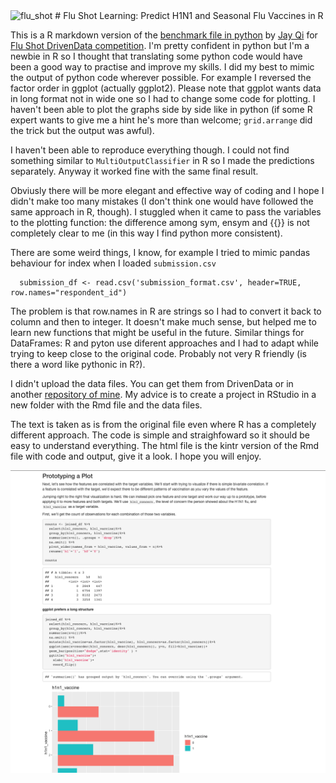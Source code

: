 <img src="https://drivendata-public-assets.s3.amazonaws.com/flu-vaccine.jpg" alt="flu_shot" width="75%"/>
# Flu Shot Learning: Predict H1N1 and Seasonal Flu Vaccines in R

This is a R markdown version of the [benchmark file in python](https://www.drivendata.co/blog/predict-flu-vaccine-data-benchmark/) by [Jay Qi](https://www.drivendata.co/#jay-qi) for [Flu Shot DrivenData competition](https://www.drivendata.org/competitions/66/flu-shot-learning/).
I'm pretty confident in python but I'm a newbie in R so I thought that translating some python code would have been a good way to practise and improve my skills. I did my best to mimic the output of python code wherever possible. For example I reversed the factor order in ggplot (actually ggplot2). Please note that ggplot wants data in long format not in wide one so I had to change some code for plotting. I haven't been able to plot the graphs side by side like in python (if some R expert wants to give me a hint he's more than welcome; `grid.arrange` did the trick but the output was awful).

I haven't been able to reproduce everything though. I could not find something similar to `MultiOutputClassifier` in R so I made the predictions separately. Anyway it worked fine with the same final result.

Obviusly there will be more elegant and effective way of coding and I hope I didn't make too many mistakes (I don't think one would have followed the same approach in R, though). I stuggled when it came to pass the variables to the plotting function: the difference among sym, ensym and {{}} is not completely clear to me (in this way I find python more consistent).

There are some weird things, I know, for example I tried to mimic pandas behaviour for index when I loaded `submission.csv`
```
  submission_df <- read.csv('submission_format.csv', header=TRUE, row.names="respondent_id")
```
The problem is that row.names in R are strings so I had to convert it back to column and then to integer. It doesn't make much sense, but helped me to learn new functions that might be useful in the future. Similar things for DataFrames: R and pyton use diferent approaches and I had to adapt while trying to keep close to the original code. Probably not very R friendly (is there a word like pythonic in R?).

I didn't upload the data files. You can get them from DrivenData or in another [repository of mine](https://github.com/adalseno/Flu-Shot-Learning-Predict-H1N1-and-Seasonal-Flu-Vaccines). My advice is to create a project in RStudio in a new folder with the Rmd file and the data files.

The text is taken as is from the original file even where R has a completely different approach. The code is simple and straighfoward so it should be easy to understand everything. The html file is the kintr version of the Rmd file with code and output, give it a look. I hope you will enjoy.

![](screenshot.png)
